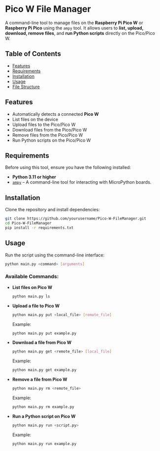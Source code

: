 # **Pico W File Manager**

A command-line tool to manage files on the **Raspberry Pi Pico W** or **Raspberry Pi Pico** using the `ampy` tool. It allows users to **list, upload, download, remove files**, and **run Python scripts** directly on the Pico/Pico W.

## **Table of Contents**
- [Features](#features)
- [Requirements](#requirements)
- [Installation](#installation)
- [Usage](#usage)
- [File Structure](#file-structure)

## **Features**
- Automatically detects a connected **Pico W**  
- List files on the device  
- Upload files to the Pico/Pico W  
- Download files from the Pico/Pico W  
- Remove files from the Pico/Pico W  
- Run Python scripts on the Pico/Pico W  

## **Requirements**
Before using this tool, ensure you have the following installed:

- **Python 3.11 or higher**
- [`ampy`](https://github.com/scientifichackers/ampy) – A command-line tool for interacting with MicroPython boards.

## **Installation**
Clone the repository and install dependencies:

```bash
git clone https://github.com/yourusername/Pico-W-FileManager.git
cd Pico-W-FileManager
pip install -r requirements.txt
```

## **Usage**
Run the script using the command-line interface:

```bash
python main.py <command> [arguments]
```

### **Available Commands:**
- **List files on Pico W**  
  ```bash
  python main.py ls
  ```
- **Upload a file to Pico W**  
  ```bash
  python main.py put <local_file> [remote_file]
  ```
  Example:
  ```bash
  python main.py put example.py
  ```
- **Download a file from Pico W**  
  ```bash
  python main.py get <remote_file> [local_file]
  ```
  Example:
  ```bash
  python main.py get example.py
  ```
- **Remove a file from Pico W**  
  ```bash
  python main.py rm <remote_file>
  ```
  Example:
  ```bash
  python main.py rm example.py
  ```
- **Run a Python script on Pico W**  
  ```bash
  python main.py run <script.py>
  ```
  Example:
  ```bash
  python main.py run example.py
  ```
